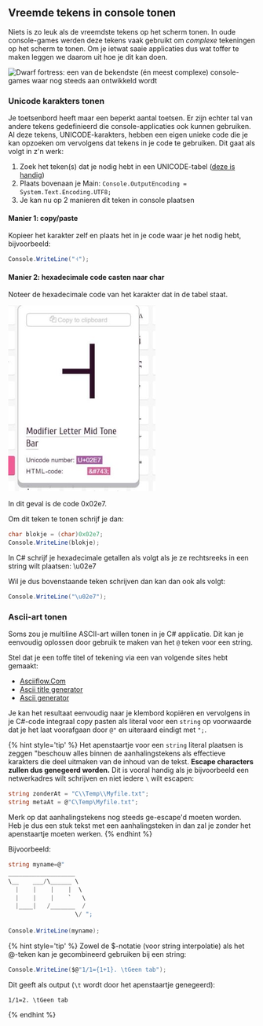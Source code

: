 ## Vreemde tekens in console tonen

Niets is zo leuk als de vreemdste tekens op het scherm tonen. In oude console-games werden deze tekens vaak gebruikt om *complexe* tekeningen op het scherm te tonen. Om je ietwat saaie applicaties dus wat toffer te maken leggen we daarom uit hoe je dit kan doen.

<!--- {width:50%} --->
![Dwarf fortress: een van de bekendste (én meest complexe) console-games waar nog steeds aan ontwikkeld wordt](../assets/0_intro/kerosenethunder_mockup.png)

### Unicode karakters tonen

Je toetsenbord heeft maar een beperkt aantal toetsen. Er zijn echter tal van andere tekens gedefinieerd die console-applicaties ook kunnen gebruiken. Al deze tekens, UNICODE-karakters, hebben een eigen unieke code die je kan opzoeken om vervolgens dat tekens in je code te gebruiken. Dit gaat als volgt in z'n werk:

1. Zoek het teken\(s\) dat je nodig hebt in een UNICODE-tabel \([deze is handig](https://unicode-table.com/en/)\)
2. Plaats bovenaan je Main: `Console.OutputEncoding = System.Text.Encoding.UTF8;`
3. Je kan nu op 2 manieren dit teken in console plaatsen

#### Manier 1: copy/paste

Kopieer het karakter zelf en plaats het in je code waar je het nodig hebt, bijvoorbeeld:

```csharp
Console.WriteLine("˧");
```

#### Manier 2: hexadecimale code casten naar char

Noteer de hexadecimale code van het karakter dat in de tabel staat.

<!--- {height:50%} --->
![](../assets/0_intro/letter.jpg)

In dit geval is de code 0x02e7.

Om dit teken te tonen schrijf je dan:

```csharp
char blokje = (char)0x02e7;
Console.WriteLine(blokje);
```

In C\# schrijf je hexadecimale getallen als volgt als je ze rechtsreeks in een string wilt plaatsen: \u02e7

Wil je dus bovenstaande teken schrijven dan kan dan ook als volgt:

```csharp
Console.WriteLine("\u02e7");
```

### Ascii-art tonen

Soms zou je multiline ASCII-art willen tonen in je C# applicatie. Dit kan je eenvoudig oplossen door gebruik te maken van het ``@`` teken voor een string.

Stel dat je een toffe titel of tekening via een van volgende sites hebt gemaakt:
* [Asciiflow.Com](http://asciiflow.com/)
* [Ascii title generator](http://patorjk.com/software/taag/#p=display&f=Graffiti&t=Type%20Something%20)
* [Ascii generator](http://www.network-science.de/ascii/)

Je kan het resultaat eenvoudig naar je klembord kopiëren en vervolgens in je C#-code integraal copy pasten als literal voor een ``string`` op voorwaarde dat je het laat voorafgaan door ``@"`` en uiteraard eindigt met ``";``.

{% hint style='tip' %}
Het apenstaartje voor een ``string`` literal plaatsen is zeggen "beschouw alles binnen de aanhalingstekens als effectieve karakters die deel uitmaken van de inhoud van de tekst. **Escape characters zullen dus genegeerd worden.** Dit is vooral handig als je bijvoorbeeld een netwerkadres wilt schrijven en niet iedere ``\`` wilt escapen:

```csharp
string zonderAt = "C\\Temp\\Myfile.txt";
string metaAt = @"C\Temp\Myfile.txt";
```

Merk op dat aanhalingstekens nog steeds ge-escape'd moeten worden. Heb je dus een stuk tekst met een aanhalingsteken in dan zal je zonder het apenstaartje moeten werken.
{% endhint %}


Bijvoorbeeld:

```csharp
string myname=@"
___________________   
\__    ___/\______ \  
  |    |    |    |  \ 
  |    |    |    `   \
  |____|   /_______  /
                   \/ ";

Console.WriteLine(myname);

```

{% hint style='tip' %}
Zowel de $-notatie (voor string interpolatie) als het  @-teken kan je gecombineerd gebruiken bij een string:

```csharp
Console.WriteLine($@"1/1={1+1}. \tGeen tab");
```

Dit geeft als output (``\t`` wordt door het apenstaartje genegeerd):

<!---{line-numbers:false}--->
```text
1/1=2. \tGeen tab
```
{% endhint %}